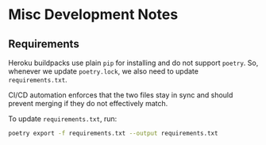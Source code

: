 # Misc Development Notes

## Requirements

Heroku buildpacks use plain `pip` for installing and do not support `poetry`. So, whenever we update `poetry.lock`, we also need to update `requirements.txt`.

CI/CD automation enforces that the two files stay in sync and should prevent merging if they do not effectively match.

To update `requirements.txt`, run:

```sh
poetry export -f requirements.txt --output requirements.txt
```
